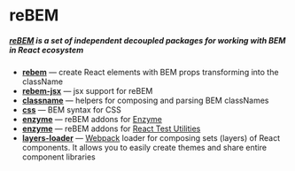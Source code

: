 # reBEM
##### [reBEM](https://github.com/rebem/) is a set of independent decoupled packages for working with BEM in React ecosystem

*   **[rebem](https://github.com/rebem/rebem)** — create React elements with BEM props transforming into the className
*   **[rebem-jsx](https://github.com/rebem/rebem-jsx)** — jsx support for reBEM
*   **[classname](https://github.com/rebem/classname)** — helpers for composing and parsing BEM classNames
*   **[css](https://github.com/rebem/css)** — BEM syntax for CSS
*   **[enzyme](https://github.com/rebem/enzyme)** — reBEM addons for [Enzyme](http://airbnb.io/enzyme/)
*   **[enzyme](https://github.com/rebem/test-utils)** — reBEM addons for [React Test Utilities](https://facebook.github.io/react/docs/test-utils.html)
*   **[layers-loader](https://github.com/rebem/layers-loader)** — [Webpack](https://webpack.github.io/) loader for composing sets (layers) of React components. It allows you to easily create themes and share entire component libraries
